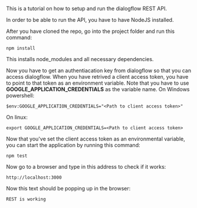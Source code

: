 
This is a tutorial on how to setup and run the dialogflow REST API.

In order to be able to run the API, you have to have NodeJS installed.

After you have cloned the repo, go into the project folder and run this command:
```
npm install
```
This installs node_modules and all necessary dependencies.

Now you have to get an authentiacation key from dialogflow so that you can access dialogflow.
When you have retrived a client access token, you have to point to that token as an environment variable. Note that you have to use **GOOGLE_APPLICATION_CREDENTIALS** as the variable name.
On Windows powershell:
```
$env:GOOGLE_APPLICATION_CREDENTIALS="<Path to client access token>"
```
On linux:
```
export GOOGLE_APPLICATION_CREDENTIALS=<Path to client access token>
```

Now that you've set the client access token as an environmental variable, you can start the application by running this command:
```
npm test
```

Now go to a browser and type in this address to check if it works:
```
http://localhost:3000
```
Now this text should be popping up in the browser:
```
REST is working
```
